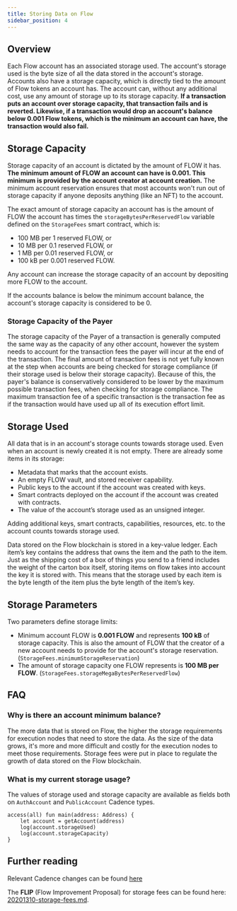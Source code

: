 ```yaml
---
title: Storing Data on Flow
sidebar_position: 4
---
```


## Overview

Each Flow account has an associated storage used. The account's storage used is the byte size of all the data stored in the account's storage. Accounts also have a storage capacity, which is directly tied to the amount of Flow tokens an account has. The account can, without any additional cost, use any amount of storage up to its storage capacity. **If a transaction puts an account over storage capacity, that transaction fails and is reverted. Likewise, if a transaction would drop an account's balance below 0.001 Flow tokens, which is the minimum an account can have, the transaction would also fail.**

## Storage Capacity

Storage capacity of an account is dictated by the amount of FLOW it has. **The minimum amount of FLOW an account can have is 0.001. This minimum is provided by the account creator at account creation.** The minimum account reservation ensures that most accounts won't run out of storage capacity if anyone deposits anything (like an NFT) to the account.

The exact amount of storage capacity an account has is the amount of FLOW the account has times the `storageBytesPerReservedFlow` variable defined on the `StorageFees` smart contract, which is:

- 100 MB per 1 reserved FLOW, or
- 10 MB per 0.1 reserved FLOW, or
- 1 MB per 0.01 reserved FLOW, or
- 100 kB per 0.001 reserved FLOW.

Any account can increase the storage capacity of an account by depositing more FLOW to the account.

If the accounts balance is below the minimum account balance, the account's storage capacity is considered to be 0.

### Storage Capacity of the Payer

The storage capacity of the Payer of a transaction is generally computed the same way as the capacity of any other account, however the system needs to account for the transaction fees the payer will incur at the end of the transaction. The final amount of transaction fees is not yet fully known at the step when accounts are being checked for storage compliance (if their storage used is below their storage capacity). Because of this, the payer's balance is conservatively considered to be lower by the maximum possible transaction fees, when checking for storage compliance. The maximum transaction fee of a specific transaction is the transaction fee as if the transaction would have used up all of its execution effort limit.

## Storage Used

All data that is in an account's storage counts towards storage used. Even when an account is newly created it is not empty. There are already some items in its storage:

- Metadata that marks that the account exists.
- An empty FLOW vault, and stored receiver capability.
- Public keys to the account if the account was created with keys.
- Smart contracts deployed on the account if the account was created with contracts.
- The value of the account’s storage used as an unsigned integer.

Adding additional keys, smart contracts, capabilities, resources, etc. to the account counts towards storage used.

Data stored on the Flow blockchain is stored in a key-value ledger. Each item’s key contains the address that owns the item and the path to the item. Just as the shipping cost of a box of things you send to a friend includes the weight of the carton box itself, storing items on flow takes into account the key it is stored with. This means that the storage used by each item is the byte length of the item plus the byte length of the item’s key.

## Storage Parameters

Two parameters define storage limits:

- Minimum account FLOW is **0.001 FLOW** and represents **100 kB** of storage capacity. This is also the amount of FLOW that the creator of a new account needs to provide for the account's storage reservation. (`StorageFees.minimumStorageReservation`)
- The amount of storage capacity one FLOW represents is **100 MB per FLOW**. (`StorageFees.storageMegaBytesPerReservedFlow`)

## FAQ

### Why is there an account minimum balance?

The more data that is stored on Flow, 
the higher the storage requirements for execution nodes that need to store the data. 
As the size of the data grows, 
it's more and more difficult and costly for the execution nodes to meet those requirements.
Storage fees were put in place to regulate the growth of data stored on the Flow blockchain.

### What is my current storage usage?

The values of storage used and storage capacity are available as fields both on `AuthAccount` and `PublicAccount` Cadence types.

```cadence
access(all) fun main(address: Address) {
    let account = getAccount(address)
    log(account.storageUsed)
    log(account.storageCapacity)
}
```

## Further reading

Relevant Cadence changes can be found [here](../../cadence/language/accounts.mdx#account-storage)

The **FLIP** (Flow Improvement Proposal) for storage fees can be found here: [20201310-storage-fees.md](https://github.com/onflow/flips/blob/main/protocol/20201310-storage-fees.md).
